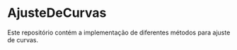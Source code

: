# AjusteDeCurvas
Este repositório contém a implementação de diferentes métodos para ajuste de curvas.
